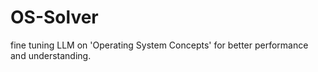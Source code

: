 # OS-Solver
fine tuning LLM on 'Operating System Concepts' for better performance and understanding.
